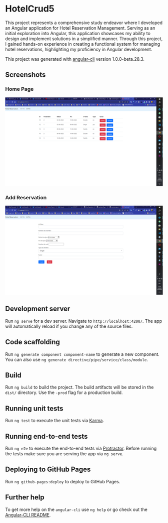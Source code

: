 # HotelCrud5

This project represents a comprehensive study endeavor where I developed an Angular application for Hotel Reservation Management. Serving as an initial exploration into Angular, this application showcases my ability to design and implement solutions in a simplified manner. Through this project, I gained hands-on experience in creating a functional system for managing hotel reservations, highlighting my proficiency in Angular development.

This project was generated with [angular-cli](https://github.com/angular/angular-cli) version 1.0.0-beta.28.3.

## Screenshots

### Home Page

![Home Page](home.png)

### Add Reservation

![Reservation Management](add.png)

## Development server

Run `ng serve` for a dev server. Navigate to `http://localhost:4200/`. The app will automatically reload if you change any of the source files.

## Code scaffolding

Run `ng generate component component-name` to generate a new component. You can also use `ng generate directive/pipe/service/class/module`.

## Build

Run `ng build` to build the project. The build artifacts will be stored in the `dist/` directory. Use the `-prod` flag for a production build.

## Running unit tests

Run `ng test` to execute the unit tests via [Karma](https://karma-runner.github.io).

## Running end-to-end tests

Run `ng e2e` to execute the end-to-end tests via [Protractor](http://www.protractortest.org/).
Before running the tests make sure you are serving the app via `ng serve`.

## Deploying to GitHub Pages

Run `ng github-pages:deploy` to deploy to GitHub Pages.

## Further help

To get more help on the `angular-cli` use `ng help` or go check out the [Angular-CLI README](https://github.com/angular/angular-cli/blob/master/README.md).
